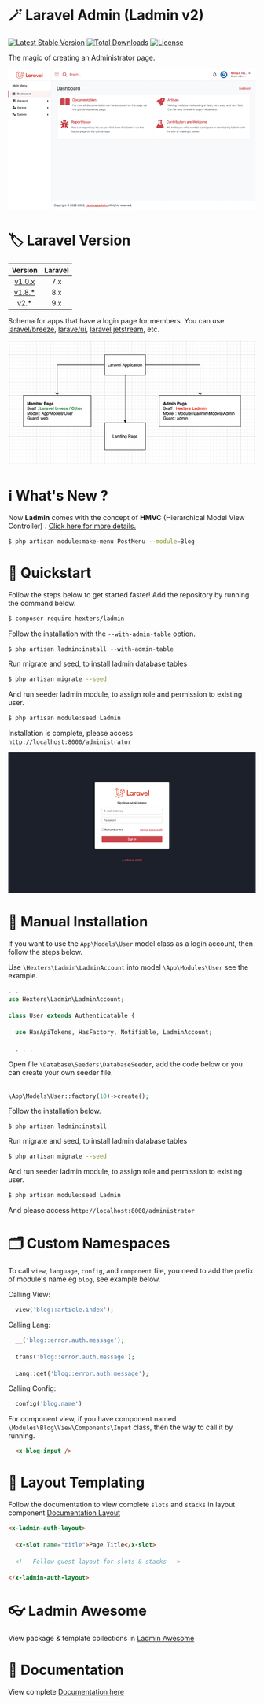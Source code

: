 # 🪄 Laravel Admin (Ladmin v2)

[![Latest Stable Version](https://poser.pugx.org/hexters/ladmin/v/stable)](https://packagist.org/packages/hexters/ladmin)
[![Total Downloads](https://poser.pugx.org/hexters/ladmin/downloads)](https://packagist.org/packages/hexters/ladmin)
[![License](https://poser.pugx.org/hexters/ladmin/license)](https://packagist.org/packages/hexters/ladmin)

The magic of creating an Administrator page.

![Dashboard](https://github.com/hexters/assets/blob/main/ladmin/v2/captures/dashboard.png?raw=true)

# 🏷️ Laravel Version

|Version|Laravel|
|:-:|:-:|
| [v1.0.x](https://github.com/hexters/ladmin/blob/v1.0.3/readme.md) | 7.x |
| [v1.8.*](https://github.com/hexters/ladmin/blob/v1.8.3/readme.md)| 8.x |
|v2.*|9.x|

Schema for apps that have a login page for members. You can use [laravel/breeze](https://github.com/laravel/breeze), [larave/ui](https://github.com/laravel/ui), [laravel jetstream](https://jetstream.laravel.com/1.x/introduction.html), etc.

![Scheme Member](https://github.com/hexters/assets/blob/main/ladmin/v2/captures/scheme.png?raw=true)
# ℹ️ What's New ?

Now **Ladmin** comes with the concept of **HMVC** (Hierarchical Model View Controller) . [Click here for more details.](https://github.com/hexters/ladmin/wiki/Module)

```bash
$ php artisan module:make-menu PostMenu --module=Blog
```

# 🚀 Quickstart

Follow the steps below to get started faster! Add the repository by running the command below.

```bash
$ composer require hexters/ladmin
```

Follow the installation with the `--with-admin-table` option.
```
$ php artisan ladmin:install --with-admin-table
```

Run migrate and seed, to install ladmin database tables
```bash
$ php artisan migrate --seed
```

And run seeder ladmin module, to assign role and permission to existing user.
```bash
$ php artisan module:seed Ladmin
```

Installation is complete, please access `http://localhost:8000/administrator`

![Login Page](https://github.com/hexters/assets/blob/main/ladmin/v2/captures/login-page.png?raw=true)

# 🧰 Manual Installation

If you want to use the `App\Models\User` model class as a login account, then follow the steps below.

Use `\Hexters\Ladmin\LadminAccount` into model `\App\Modules\User` see the example.
```php
. . .
use Hexters\Ladmin\LadminAccount;

class User extends Authenticatable {

  use HasApiTokens, HasFactory, Notifiable, LadminAccount;

  . . .
```

Open file `\Database\Seeders\DatabaseSeeder`, add the code below or you can create your own seeder file.
```php

\App\Models\User::factory(10)->create();

```

Follow the installation below.

```
$ php artisan ladmin:install
```

Run migrate and seed, to install ladmin database tables
```bash
$ php artisan migrate --seed
```

And run seeder ladmin module, to assign role and permission to existing user.
```bash
$ php artisan module:seed Ladmin
```

And please access `http://localhost:8000/administrator`


# 🗂️ Custom Namespaces

To call `view`, `language`, `config`, and `component` file, you need to add the prefix of module's name eg `blog`, see example below.

Calling View:
```php
  view('blog::article.index');
```

Calling Lang:
```php
  __('blog::error.auth.message');

  trans('blog::error.auth.message');

  Lang::get('blog::error.auth.message');
```

Calling Config:
```php
  config('blog.name')
```

For component view, if you have component named `\Modules\Blog\View\Components\Input` class, then the way to call it by running.
```html
  <x-blog-input />
```

# 🌇 Layout Templating

Follow the documentation to view complete `slots` and `stacks` in layout component [Documentation Layout](https://github.com/hexters/ladmin/wiki/Template-Layout)

```html
<x-ladmin-auth-layout>

  <x-slot name="title">Page Title</x-slot>

  <!-- Follow guest layout for slots & stacks -->
  
</x-ladmin-auth-layout>
```

# 👓 Ladmin Awesome
View package & template collections in [Ladmin Awesome](https://github.com/hexters/ladmin-awesome)

# 📖 Documentation
View complete [Documentation here](https://github.com/hexters/ladmin/wiki)
